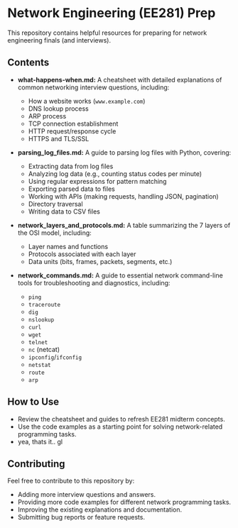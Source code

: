 # Network Engineering (EE281) Prep

This repository contains helpful resources for preparing for network engineering finals (and interviews).

## Contents

* **what-happens-when.md:** A cheatsheet with detailed explanations of common networking interview questions, including:
    * How a website works (`www.example.com`)
    * DNS lookup process
    * ARP process
    * TCP connection establishment
    * HTTP request/response cycle
    * HTTPS and TLS/SSL

* **parsing_log_files.md:**  A guide to parsing log files with Python, covering:
    * Extracting data from log files
    * Analyzing log data (e.g., counting status codes per minute)
    * Using regular expressions for pattern matching
    * Exporting parsed data to files
    * Working with APIs (making requests, handling JSON, pagination)
    * Directory traversal
    * Writing data to CSV files

* **network_layers_and_protocols.md:** A table summarizing the 7 layers of the OSI model, including:
    * Layer names and functions
    * Protocols associated with each layer
    * Data units (bits, frames, packets, segments, etc.)

* **network_commands.md:** A guide to essential network command-line tools for troubleshooting and diagnostics, including:
    * `ping`
    * `traceroute`
    * `dig`
    * `nslookup`
    * `curl`
    * `wget`
    * `telnet`
    * `nc` (netcat)
    * `ipconfig`/`ifconfig`
    * `netstat`
    * `route`
    * `arp` 

## How to Use

* Review the cheatsheet and guides to refresh EE281 midterm concepts.
* Use the code examples as a starting point for solving network-related programming tasks.
* yea, thats it.. gl
  
## Contributing

Feel free to contribute to this repository by:

* Adding more interview questions and answers.
* Providing more code examples for different network programming tasks.
* Improving the existing explanations and documentation.
* Submitting bug reports or feature requests.

